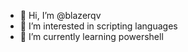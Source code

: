 - 👋 Hi, I’m @blazerqv
- 👀 I’m interested in scripting languages
- 🌱 I’m currently learning powershell


<!---
blazerqv/blazerqv is a ✨ special ✨ repository because its `README.md` (this file) appears on your GitHub profile.
You can click the Preview link to take a look at your changes.
--->
